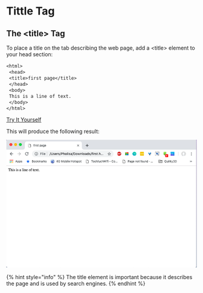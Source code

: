 # Tittle Tag

## The &lt;title&gt; Tag

To place a title on the tab describing the web page, add a &lt;title&gt; element to your head section:

```markup
<html>
 <head>
 <title>first page</title>
 </head>
 <body>
 This is a line of text.
 </body>
</html>
```

[Try It Yourself](https://code.sololearn.com/6/#html)

This will produce the following result:

![](../../../.gitbook/assets/screenshot-2019-02-17-at-12.32.49.png)

{% hint style="info" %}
The title element is important because it describes the page and is used by search engines.
{% endhint %}

